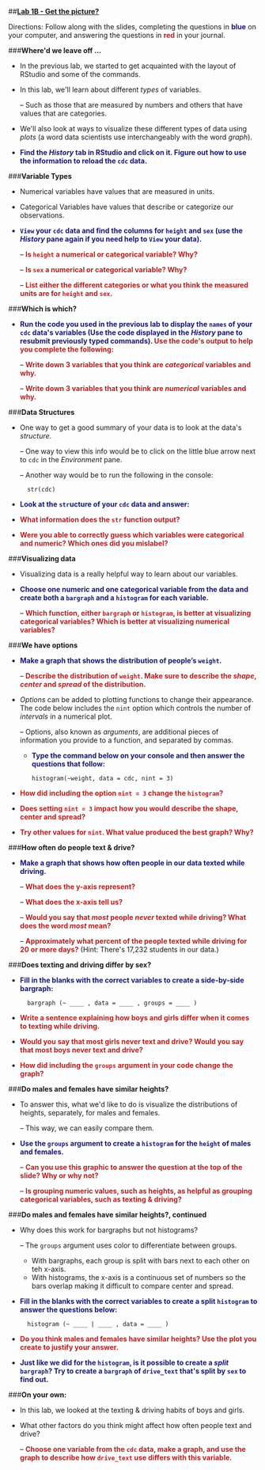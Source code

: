 ##**<u>Lab 1B - Get the picture?</u>**

Directions: Follow along with the slides, completing the questions in <span style="color:midnightblue;">**blue**</span> on your computer, and answering the questions in <span style="color:firebrick;">**red**</span> in your journal.

###**Where'd we leave off ...**
* In the previous lab, we started to get acquainted with the layout of RStudio and some of the commands.

* In this lab, we'll learn about different *types* of variables.

    – Such as those that are measured by numbers and others that have values that are categories.

* We'll also look at ways to visualize these different types of data using *plots* (a word data scientists use interchangeably with the word *graph*).

* <span style="color:midnightblue;">**Find the *History* tab in RStudio and click on it. Figure out how to use the information to reload the ```cdc``` data.**</span>

###**Variable Types**
* Numerical variables have values that are measured in units.

* Categorical Variables have values that describe or categorize our observations.

* <span style="color:midnightblue;">**```View``` your ```cdc``` data and find the columns for ```height``` and ```sex``` (use the *History* pane again if you need help to ```View``` your data).**</span>

    – <span style="color:firebrick;">**Is ```height``` a numerical or categorical variable? Why?**</span>

    – <span style="color:firebrick;">**Is ```sex``` a numerical or categorical variable? Why?**</span>

    – <span style="color:firebrick;">**List either the different categories or what you think the measured units are for ```height``` and ```sex```.**</span>

###**Which is which?**
* <span style="color:midnightblue;">**Run the code you used in the previous lab to display the ```names``` of your ```cdc``` data's variables (Use the code displayed in the *History* pane to resubmit previously typed commands).</span> <span style="color:firebrick;">Use the code's output to help you complete the following:**</span>

    – <span style="color:firebrick;">**Write down 3 variables that you think are *categorical* variables and why.**</span>

    – <span style="color:firebrick;">**Write down 3 variables that you think are *numerical* variables and why.**</span>

###**Data Structures**
* One way to get a good summary of your data is to look at the data's *structure*.

    – One way to view this info would be to click on the little blue arrow next to ```cdc``` in the *Environment* pane.

    – Another way would be to run the following in the console:

        str(cdc)

* <span style="color:midnightblue;">**Look at the ```str```ucture of your ```cdc``` data and answer:**</span>

* <span style="color:firebrick;">**What information does the ```str``` function output?**</span>

* <span style="color:firebrick;">**Were you able to correctly guess which variables were categorical and numeric? Which ones did you mislabel?**</span>

###**Visualizing data**
* Visualizing data is a really helpful way to learn about our variables.

* <span style="color:midnightblue;">**Choose one numeric and one categorical variable from the data and create both a ```bargraph``` and a ```histogram``` for each variable.**</span>

    – <span style="color:firebrick;">**Which function, either ```bargraph``` or ```histogram```, is better at visualizing categorical variables? Which is better at visualizing numerical variables?**</span>

###**We have options**
* <span style="color:midnightblue;">**Make a graph that shows the distribution of people’s ```weight```.**</span>

    – <span style="color:firebrick;">**Describe the distribution of ```weight```. Make sure to describe the *shape*, *center* and *spread* of the distribution.**</span>

* *Options* can be added to plotting functions to change their appearance. The code below includes the ```nint``` option which controls the number of *intervals* in a numerical plot.    

    – Options, also known as *arguments*, are additional pieces of information you provide to a function, and separated by commas.
    
    - <span style="color:midnightblue;">**Type the command below on your console and then answer the questions that follow:**</span>

        ```histogram(~weight, data = cdc, nint = 3)```

* <span style="color:firebrick;">**How did including the option ```nint = 3``` change the ```histogram```?**</span>

* <span style="color:firebrick;">**Does setting ```nint = 3``` impact how you would describe the shape, center and spread?**</span>

* <span style="color:firebrick;">**Try other values for ```nint```. What value produced the best graph? Why?**</span>

###**How often do people text & drive?**
* <span style="color:midnightblue;">**Make a graph that shows how often people in our data texted while driving.**</span>

    – <span style="color:firebrick;">**What does the y-axis represent?**</span>

    – <span style="color:firebrick;">**What does the x-axis tell us?**</span>

    – <span style="color:firebrick;">**Would you say that *most* people *never* texted while driving? What does the word *most* mean?**</span>

    – <span style="color:firebrick;">**Approximately what percent of the people texted while driving for 20 or more days?**</span> (Hint: There's 17,232 students in our data.)

###**Does texting and driving differ by sex?**
* <span style="color:midnightblue;">**Fill in the blanks with the correct variables to create a side-by-side bargraph:**</span>

        bargraph (~ ____ , data = ____ , groups = ____ )

* <span style="color:firebrick;">**Write a sentence explaining how boys and girls differ when it comes to texting while driving.**</span>

* <span style="color:firebrick;">**Would you say that most girls never text and drive? Would you say that most boys never text and drive?**</span>

* <span style="color:firebrick;">**How did including the ```groups``` argument in your code change the graph?**</span>

###**Do males and females have similar heights?**

* To answer this, what we'd like to do is visualize the distributions of heights, separately, for males and females.

    – This way, we can easily compare them.

* <span style="color:midnightblue;">**Use the ```groups``` argument to create a ```histogram``` for the ```height``` of males and females.**</span>

    – <span style="color:firebrick;">**Can you use this graphic to answer the question at the top of the slide? Why or why not?**</span>

    – <span style="color:firebrick;">**Is grouping numeric values, such as heights, as helpful as grouping categorical variables, such as texting & driving?**</span>

###**Do males and females have similar heights?, continued**
* Why does this work for bargraphs but not histograms?

    – The ```groups``` argument uses color to differentiate between groups.
    - With bargraphs, each group is split with bars next to each other on teh x-axis.
    - With histograms, the x-axis is a continuous set of numbers so the bars overlap making it difficult to compare center and spread.

* <span style="color:midnightblue;">**Fill in the blanks with the correct variables to create a split ```histogram``` to answer the questions below:**</span>

        histogram (~ ____ | ____ , data = ____ )

* <span style="color:firebrick;">**Do you think males and females have similar heights? Use the plot you create to justify your answer.**</span>

* <span style="color:midnightblue;">**Just like we did for the ```histogram```, is it possible to create a *split* ```bargraph```? Try to create a ```bargraph``` of ```drive_text``` that's split by ```sex``` to find out.**</span>

###**On your own:**
* In this lab, we looked at the texting & driving habits of boys and girls.

* What other factors do you think might affect how often people text and drive?

    – <span style="color:firebrick;">**Choose one variable from the ```cdc``` data, make a graph, and use the graph to describe how ```drive_text``` use differs with this variable.**</span>